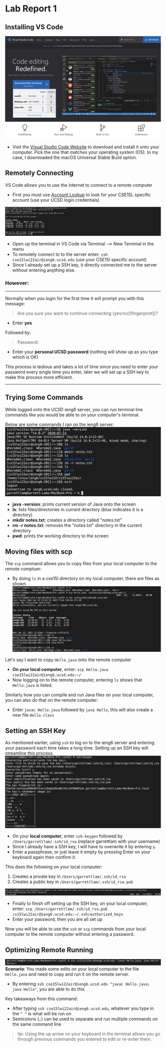 # Lab Report 1

## Installing VS Code

![vscode](vscode.png)
* Visit the [Visual Studio Code Website](https://code.visualstudio.com/) to download and install it onto your computer. Pick the one that matches your operating system (OS). In my case, I downloaded the macOS Universal Stable Build option.


## Remotely Connecting
VS Code allows you to use the internet to connect to a remote computer
* First you must use [Account Lookup](https://sdacs.ucsd.edu/~icc/index.php) to look for your CSE15L specific account (use your UCSD login credentials)

![remoteConnecting](remotelyconnecting.png)
* Open up the terminal in VS Code via Terminal --> New Terminal in the menu
* To remotely connect to to the server enter: `ssh cse15lwi22air@ieng6.ucsd.edu` (use your CSE15l specific account)
* Since I already set up a SSH key, it directly connected me to the server without entering anything else. 

### However:
---
Normally when you login for the first time it will prompt you with this message:
> Are you sure you want to continue connecting (yes/no/[fingerprint])?
* Enter **yes**

Followed by:
> Password:
* Enter your **personal UCSD password** (nothing will show up as you type which is OK)

This process is tedious and takes a lot of time since you need to enter your password every single time you enter, later we will set up a SSH key to make this process more efficient.

---

## Trying Some Commands
While logged onto the UCSD ieng6 server, you can run terminal line commands like you would be able to on your computer's terminal.

Below are some commands I ran on the ieng6 server:
![tryingsomecommands](tryingcommands.png)
* **java -version**: prints current version of Java onto the screen
* **ls**: lists files/directories in current directory (*blue* indicates it is a directory)
* **mkdir notes.txt**: creates a directory called "notes.txt"
* **rm -r notes.txt**: removes the "notes.txt" directory in the current directory
* **pwd**: prints the working directory to the screen

## Moving files with scp
The `scp` command allows you to copy files from your local computer to the remote comptuer:
* By doing `ls` in a cse15l directory on my local computer, there are files as shown
![scp](movingfilesscp.png)

Let's say I want to copy `Hello.java` onto the remote computer
* **On your local computer**, enter: `scp Hello.java cse15lwi22air@ieng6.ucsd.edu:~/`
* Now logging on to the remote computer, entering `ls` shows that `Hello.java` is listed.

Similarly how you can compile and run Java files on your local computer, you can also do that on the remote computer:
* Enter `javac Hello.java` followed by `java Hello`, this will also create a new file `Hello.class`


## Setting an SSH Key
As mentioned earlier, using `ssh` to log on to the ieng6 server and entering your password each time takes a long time. Setting up an SSH key will streamline this process.
![keygen](keygen.png)
* On your **local computer**, enter `ssh-keygen` followed by `/Users/garrettlam/.ssh/id_rsa` (replace garrettlam with your username)
* Since I already have a SSH key, I will have to overwrite it by entering `y`.
* Enter a passphrase, or just leave it empty by pressing Enter on your keyboard again then confirm it.

This does the following on your local computer:
1. Creates a private key in `/Users/garrettlam/.ssh/id_rsa`
2. Creates a public key in `/Users/garrettlam/.ssh/id_rsa.pub`

![idrsa](idrsa.png)
* Finally to finish off setting up the SSH key, on your local computer, enter: `scp /Users/garrettlam/.ssh/id_rsa.pub cs15lwi22air@ieng6.ucsd.edu:~/.ssh/authorized_keys`
* Enter your password, then you are all set up

Now you will be able to use the `ssh` or `scp` commands from your local computer to the remote computer without entering a password.

## Optimizing Remote Running
![remoterunning](remoterunning.png)
**Scenario**: You made some edits on your local computer to the file `Hello.java` and need to copy and run it on the remote server.
* By entering `ssh cse15lwi22air@ieng6.ucsd.edu "javac Hello.java; java Hello"`, you are able to do this

Key takeaways from this command:
* After typing `ssh cse15lwi22air@ieng6.ucsd.edu`, whatever you type in the `" "` is what will be run on
* Semicolons (`;`) can be used to separate and run multiple commands on the same command line

>*tip:* Using the up arrow on your keyboard in the terminal allows you go through previous commands you entered to edit or re-enter them.